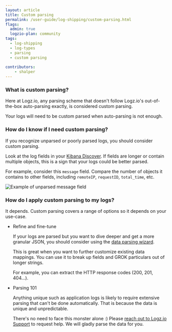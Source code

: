 ```yaml
---
layout: article
title: Custom parsing 
permalink: /user-guide/log-shipping/custom-parsing.html
flags:
  admin: true
  logzio-plan: community 
tags:
  - log-shipping
  - log-types
  - parsing 
  - custom parsing 
  
contributors:
    - shalper
---
```

### What is custom parsing? 

Here at Logz.io, any parsing scheme that doesn't follow Logz.io's out-of-the-box auto-parsing exactly, is considered custom parsing. 

Your logs will need to be custom parsed when auto-parsing is not enough. 

### How do I know if I need custom parsing?  

If you recognize unparsed or poorly parsed logs, you should consider custom parsing. 

Look at the log fields in your [Kibana Discover](https://app.logz.io/#/dashboard/kibana/discover). 
If fields are longer or contain multiple objects, this is a sign that your logs could be better parsed. 

For example, consider this `message` field. Compare the number of objects it contains to other fields, including `remoteIP`, `requestID`, `total_time`, etc.

![Example of unparsed message field](https://dytvr9ot2sszz.cloudfront.net/logz-docs/shipping/unparsed-message-field.png)  

### How do I apply custom parsing to my logs? 

It depends. Custom parsing covers a range of options so it depends on your use-case. 

* Refine and fine-tune 
  
  If your logs are parsed but you want to dive deeper and get a more granular JSON, you should consider using the [data parsing wizard]({{site.baseurl}}/user-guide/mapping-and-parsing/data-parsing-wizard.html).

  This is great when you want to further customize existing data mappings. You can use it to break up fields and GROK particulars out of longer strings. 
  
  For example, you can extract the HTTP response codes (200, 201, 404...). 


* Parsing 101  

  Anything unique such as application logs is likely to require extensive parsing that can't be done automatically. That is because the data is unique and unpredictable. 
  
  There's no need to face this monster alone :)
  Please <a class="intercom-launch" href="mailto:help@logz.io"> reach out to Logz.io Support</a> to request help. We will gladly parse the data for you. 

